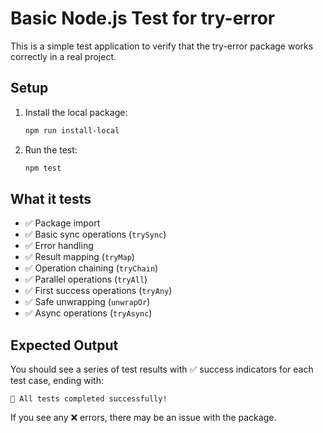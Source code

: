 # Basic Node.js Test for try-error

This is a simple test application to verify that the try-error package works correctly in a real project.

## Setup

1. Install the local package:

   ```bash
   npm run install-local
   ```

2. Run the test:
   ```bash
   npm test
   ```

## What it tests

- ✅ Package import
- ✅ Basic sync operations (`trySync`)
- ✅ Error handling
- ✅ Result mapping (`tryMap`)
- ✅ Operation chaining (`tryChain`)
- ✅ Parallel operations (`tryAll`)
- ✅ First success operations (`tryAny`)
- ✅ Safe unwrapping (`unwrapOr`)
- ✅ Async operations (`tryAsync`)

## Expected Output

You should see a series of test results with ✅ success indicators for each test case, ending with:

```
🎉 All tests completed successfully!
```

If you see any ❌ errors, there may be an issue with the package.
